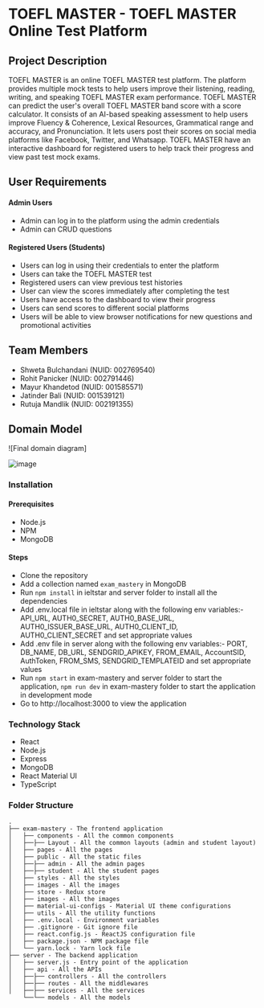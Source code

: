# TOEFL MASTER - TOEFL MASTER Online Test Platform
## Project Description
TOEFL MASTER is an online TOEFL MASTER test platform. The platform provides multiple mock tests to help users improve their listening, reading, writing, and speaking TOEFL MASTER exam performance. TOEFL MASTER can predict the user's overall TOEFL MASTER band score with a score calculator. It consists of an AI-based speaking assessment to help users improve Fluency & Coherence, Lexical Resources, Grammatical range and accuracy, and Pronunciation. It lets users post their scores on social media platforms like Facebook, Twitter, and Whatsapp. TOEFL MASTER have an interactive dashboard for registered users to help track their progress and view past test mock exams.

## User Requirements
#### Admin Users
- Admin can log in to the platform using the admin credentials
- Admin can CRUD questions

#### Registered Users (Students)
- Users can log in using their credentials to enter the platform 
- Users can take the TOEFL MASTER test 
- Registered users can view previous test histories 
- User can view the scores immediately after completing the test 
- Users have access to the dashboard to view their progress
- Users can send scores to different social platforms  
- Users will be able to view browser notifications for new questions and promotional activities


## Team Members
- Shweta Bulchandani (NUID: 002769540)
- Rohit Panicker (NUID: 002791446)
- Mayur Khandetod (NUID: 001585571)
- Jatinder Bali (NUID: 001539121)
- Rutuja Mandlik (NUID: 002191355)

## Domain Model
![Final domain diagram]

![image](https://user-images.githubusercontent.com/113074747/206375077-633c45fb-8d01-4e03-8b3e-946b1ce1721c.png)

### Installation
#### Prerequisites
- Node.js
- NPM
- MongoDB

#### Steps
- Clone the repository
- Add a collection named `exam_mastery` in MongoDB
- Run `npm install` in ieltstar and server folder to install all the dependencies
- Add .env.local file in ieltstar along with the following env variables:- API_URL, AUTH0_SECRET, AUTH0_BASE_URL, AUTH0_ISSUER_BASE_URL, AUTH0_CLIENT_ID, AUTH0_CLIENT_SECRET and set appropriate values
- Add .env file in server along with the following env variables:- PORT, DB_NAME, DB_URL, SENDGRID_APIKEY, FROM_EMAIL, AccountSID, AuthToken, FROM_SMS, SENDGRID_TEMPLATEID and set appropriate values
- Run `npm start` in exam-mastery and server folder to start the application, `npm run dev` in exam-mastery folder to start the application in development mode
- Go to http://localhost:3000 to view the application

### Technology Stack
- React
- Node.js
- Express
- MongoDB
- React Material UI
- TypeScript

### Folder Structure
```
.
├── exam-mastery - The frontend application
│   ├── components - All the common components
│   ├──├── Layout - All the common layouts (admin and student layout)
│   ├── pages - All the pages
│   ├── public - All the static files
│   ├──├── admin - All the admin pages
│   ├──├── student - All the student pages
│   ├── styles - All the styles
│   ├── images - All the images
│   ├── store - Redux store
│   ├── images - All the images
│   ├── material-ui-configs - Material UI theme configurations
│   ├── utils - All the utility functions
│   ├── .env.local - Environment variables
│   ├── .gitignore - Git ignore file
│   ├── react.config.js - ReactJS configuration file
│   ├── package.json - NPM package file
│   └── yarn.lock - Yarn lock file
├── server - The backend application
│   ├── server.js - Entry point of the application
│   ├── api - All the APIs
│   ├──├── controllers - All the controllers
│   ├──├── routes - All the middlewares
│   ├──├── services - All the services
    └──└── models - All the models

```


